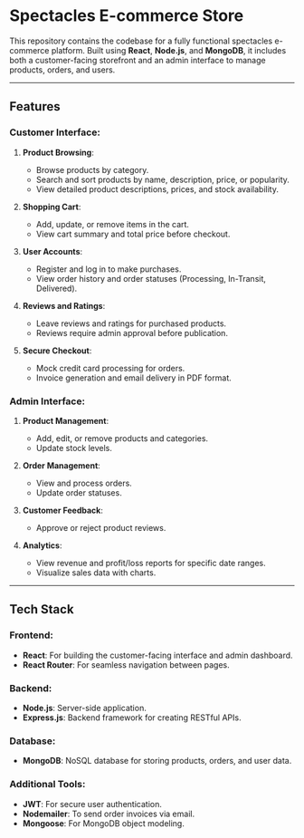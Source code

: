# Spectacles E-commerce Store

This repository contains the codebase for a fully functional spectacles e-commerce platform. Built using **React**, **Node.js**, and **MongoDB**, it includes both a customer-facing storefront and an admin interface to manage products, orders, and users.

---

## Features

### Customer Interface:
1. **Product Browsing**:
   - Browse products by category.
   - Search and sort products by name, description, price, or popularity.
   - View detailed product descriptions, prices, and stock availability.

2. **Shopping Cart**:
   - Add, update, or remove items in the cart.
   - View cart summary and total price before checkout.

3. **User Accounts**:
   - Register and log in to make purchases.
   - View order history and order statuses (Processing, In-Transit, Delivered).

4. **Reviews and Ratings**:
   - Leave reviews and ratings for purchased products.
   - Reviews require admin approval before publication.

5. **Secure Checkout**:
   - Mock credit card processing for orders.
   - Invoice generation and email delivery in PDF format.

### Admin Interface:
1. **Product Management**:
   - Add, edit, or remove products and categories.
   - Update stock levels.

2. **Order Management**:
   - View and process orders.
   - Update order statuses.

3. **Customer Feedback**:
   - Approve or reject product reviews.

4. **Analytics**:
   - View revenue and profit/loss reports for specific date ranges.
   - Visualize sales data with charts.

---

## Tech Stack

### Frontend:
- **React**: For building the customer-facing interface and admin dashboard.
- **React Router**: For seamless navigation between pages.

### Backend:
- **Node.js**: Server-side application.
- **Express.js**: Backend framework for creating RESTful APIs.

### Database:
- **MongoDB**: NoSQL database for storing products, orders, and user data.

### Additional Tools:
- **JWT**: For secure user authentication.
- **Nodemailer**: To send order invoices via email.
- **Mongoose**: For MongoDB object modeling.

